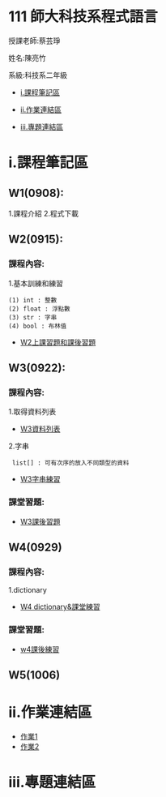 # 111 師大科技系程式語言

授課老師:蔡芸琤

姓名:陳亮竹

系級:科技系二年級

- [i.課程筆記區](https://github.com/awchu0323/PL#%E8%AA%B2%E7%A8%8B%E7%AD%86%E8%A8%98%E5%8D%80)

- [ii.作業連結區](https://github.com/awchu0323/PL#%E4%BD%9C%E6%A5%AD%E9%80%A3%E7%B5%90%E5%8D%80)

- [iii.專題連結區](https://github.com/awchu0323/PL#%E5%B0%88%E9%A1%8C%E9%80%A3%E7%B5%90%E5%8D%80)

# i.課程筆記區

## W1(0908):
 
  1.課程介紹
  2.程式下載
 
 ## W2(0915):
 
  ### 課程內容:
  
   1.基本訓練和練習
    
    (1) int : 整數
    (2) float : 浮點數
    (3) str : 字串
    (4) bool : 布林值
  
  - [W2上課習題和課後習題](https://github.com/awchu0323/PL/tree/main/0915W1)
 
## W3(0922):
 
  ### 課程內容:
   1.取得資料列表
   - [W3資料列表](https://github.com/awchu0323/PL/blob/main/0922W2/0922%E4%B8%8A%E8%AA%B2%E6%B8%AC%E8%A9%A6.ipynb)
  
   2.字串
   
     list[] : 可有次序的放入不同類型的資料
     
     
   - [W3字串練習](https://github.com/awchu0323/PL/blob/main/0922W2/w3%20%E5%AD%97%E4%B8%B2.ipynb)
  
  ### 課堂習題:
   - [W3課後習題](https://github.com/awchu0323/PL/blob/main/0922W2/W3%20%E8%AA%B2%E5%A0%82%E7%B7%B4%E7%BF%921.ipynb)
 
## W4(0929)
  
  ### 課程內容:
   1.dictionary
  - [W4 dictionary&課堂練習](https://github.com/awchu0323/PL/blob/main/0929W4/0929w4%20%E4%B8%8A%E8%AA%B2.ipynb)
  
  ### 課堂習題:
  - [w4課後練習](https://github.com/awchu0323/PL/blob/main/0929W4/0929w4%20%E8%AA%B2%E5%A0%82%E7%B7%B4%E7%BF%92.ipynb)
  
## W5(1006)  
  
# ii.作業連結區

  - [作業1](https://github.com/awchu0323/PL/blob/main/%E4%BD%9C%E6%A5%AD1/%E4%BD%9C%E6%A5%AD1.ipynb)
  - [作業2]()

# iii.專題連結區
